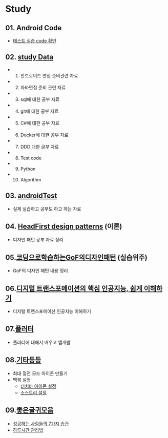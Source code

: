 # Study
## 01. Android Code
- [테스트 실습 code 확인](./01.androidCode)


## 02. [study Data](./02.studyData)
- 1. 안드로이드 면접 준비관련 자료
- 2. 자바면접 준비 관련 자료
- 3. sql에 대한 공부 자료
- 4. git에 대한 공부 자료
- 5. C#에 대한 공부 자료
- 6. Docker에 대한 공부 자료
- 7. DDD 대한 공부 자료
- 8. Test code
- 9. Python
- 10. Algorithm

## 03. [androidTest](./03.anroidTest)
- 실제 실습하고 공부도 하고 하는 자료

## 04. [HeadFirst design patterns](./04.HeadFirst_design_patterns) (이론)
- 디자인 패턴 공부 자료 정리

## 05.[코딩으로학습하는GoF의디자인패턴](./05.코딩으로학습하는GoF의디자인패턴) (실습위주)
- GoF의 디자인 패턴 내용 정리

## 06.[디지털 트랜스포메이션의 핵심 인공지능, 쉽게 이해하기](./06.인공지능이해하기)
- 디지털 트랜스포메이션 인공지능 이해하기

## 07.[플러터](./07.flutter(플러터))
- 플러터에 대해서 배우고 앱개발 

## 08.[기타등등](./08.기타등등)
- 최대 절전 모드 아이콘 만들기
- 맥북 설정
  - [터치바 아이콘 설정](./08.기타등등/2022/맥북설정/터치바설정/22.02.27_맥북커스텀바설정하기.md)
  - [소스트리 설정](./08.기타등등/2022/맥북설정/소스트리설정/22.02.27_맥북에소스트리설치후프로젝트관리.md) 

## 09.[좋은글귀모음](./09.좋은내용)
- [성공하는 사람들의 7가지 습관](./09.좋은내용/2022/02/0202/22.02.02_성공하는사람들의7가지습관.md)
- [하루시간 관리법](./09.좋은내용/2022/02/0206/치열하게노력해깨달은시간관리법.md)
